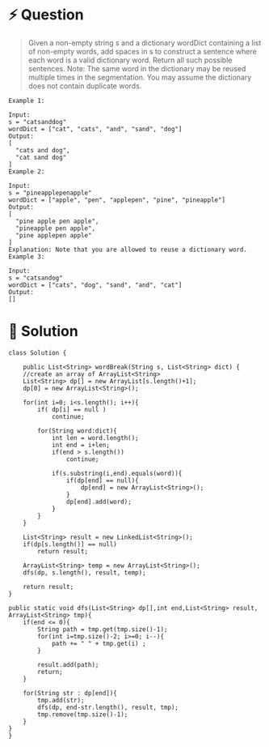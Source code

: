 # :zap: Question

> Given a non-empty string s and a dictionary wordDict containing a list of non-empty words, add spaces in s to construct a sentence where each word is a valid dictionary word. Return all such possible sentences.
> Note:
> The same word in the dictionary may be reused multiple times in the segmentation.
> You may assume the dictionary does not contain duplicate words.
```
Example 1:

Input:
s = "catsanddog"
wordDict = ["cat", "cats", "and", "sand", "dog"]
Output:
[
  "cats and dog",
  "cat sand dog"
]
Example 2:

Input:
s = "pineapplepenapple"
wordDict = ["apple", "pen", "applepen", "pine", "pineapple"]
Output:
[
  "pine apple pen apple",
  "pineapple pen apple",
  "pine applepen apple"
]
Explanation: Note that you are allowed to reuse a dictionary word.
Example 3:

Input:
s = "catsandog"
wordDict = ["cats", "dog", "sand", "and", "cat"]
Output:
[]
```

# :peach: Solution

```
class Solution {

    public List<String> wordBreak(String s, List<String> dict) {
    //create an array of ArrayList<String>
    List<String> dp[] = new ArrayList[s.length()+1];
    dp[0] = new ArrayList<String>();
 
    for(int i=0; i<s.length(); i++){
        if( dp[i] == null ) 
            continue; 
 
        for(String word:dict){
            int len = word.length();
            int end = i+len;
            if(end > s.length()) 
                continue;
 
            if(s.substring(i,end).equals(word)){
                if(dp[end] == null){
                    dp[end] = new ArrayList<String>();
                }
                dp[end].add(word);
            }
        }
    }
 
    List<String> result = new LinkedList<String>();
    if(dp[s.length()] == null) 
        return result; 
 
    ArrayList<String> temp = new ArrayList<String>();
    dfs(dp, s.length(), result, temp);
 
    return result;
}
 
public static void dfs(List<String> dp[],int end,List<String> result, ArrayList<String> tmp){
    if(end <= 0){
        String path = tmp.get(tmp.size()-1);
        for(int i=tmp.size()-2; i>=0; i--){
            path += " " + tmp.get(i) ;
        }
 
        result.add(path);
        return;
    }
 
    for(String str : dp[end]){
        tmp.add(str);
        dfs(dp, end-str.length(), result, tmp);
        tmp.remove(tmp.size()-1);
    }
}
}
```
